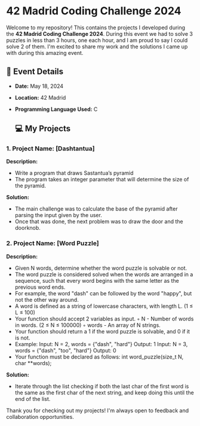 # 42 Madrid Coding Challenge 2024

Welcome to my repository! This contains the projects I developed during the **42 Madrid Coding Challenge 2024**. During this event we had to solve 3 puzzles in less than 3 hours, one each hour, and I am proud to say I could solve 2 of them. I'm excited to share my work and the solutions I came up with during this amazing event.

## 📅 Event Details

- **Date:** May 18, 2024
- **Location:** 42 Madrid

- **Programming Language Used:** C

  ## 💻 My Projects

### 1. Project Name: [Dashtantua] 

**Description:**
- Write a program that draws Sastantua’s pyramid
- The program takes an integer parameter that will determine the size of the pyramid.

**Solution:**
- The main challenge was to calculate the base of the pyramid after parsing the input given by the user.
- Once that was done, the next problem was to draw the door and the doorknob.


### 2. Project Name: [Word Puzzle]

**Description:**
- Given N words, determine whether the word puzzle is solvable or not.
- The word puzzle is considered solved when the words are arranged in a sequence,
such that every word begins with the same letter as the previous word ends.
- For example, the word "dash" can be followed by the word "happy", but not the
other way around.
- A word is defined as a string of lowercase characters, with length L. (1 ≤ L ≤ 100)
- Your function should accept 2 variables as input.
  ◦ N - Number of words in words. (2 ≤ N ≤ 100000)
  ◦ words - An array of N strings.
- Your function should return a 1 if the word puzzle is solvable, and 0 if it is not.
- Example:
  Input: N = 2, words = {"dash", "hard"}
  Output: 1
  Input: N = 3, words = {"dash", "too", "hard"}
  Output: 0
- Your function must be declared as follows:
    int word_puzzle(size_t N, char **words);

**Solution:**
- Iterate through the list checking if both the last char of the first word is the same as the first char of the next string, and keep doing this until the end of the list.



Thank you for checking out my projects! I'm always open to feedback and collaboration opportunities.

